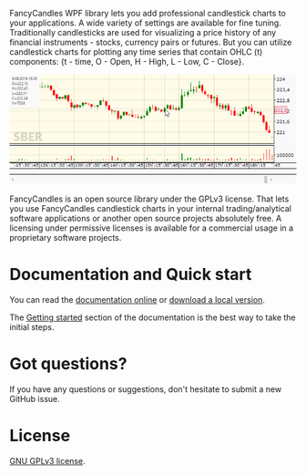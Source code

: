 FancyCandles WPF library lets you add professional candlestick charts to your applications. A wide variety of settings are available for fine tuning. Traditionally candlesticks are used for visualizing a price history of any financial instruments - stocks, currency pairs or futures. But you can utilize candlestick charts for plotting any time series that contain OHLC (t) components: {t - time, O - Open, H - High, L - Low, C - Close}.

<kbd><img src="chart_sample.gif"/></kbd>

FancyCandles is an open source library under the GPLv3 license. That lets you use FancyCandles candlestick charts in your internal trading/analytical software applications or another open source projects absolutely free. A licensing under permissive licenses is available for a commercial usage in a proprietary software projects.

# Documentation and Quick start
You can read the [documentation online](https://gellerda.github.io/FancyCandles/) or [download a local version](https://gellerda.github.io/FancyCandles/download/download_doc.html).

The [Getting started](https://gellerda.github.io/FancyCandles/articles/creating_candlestick_chart.html) section of the documentation is the best way to take the initial steps.

# Got questions?
If you have any questions or suggestions, don't hesitate to submit a new GitHub issue.

# License
[GNU GPLv3 license](https://github.com/gellerda/FancyCandles/blob/master/LICENSE).
